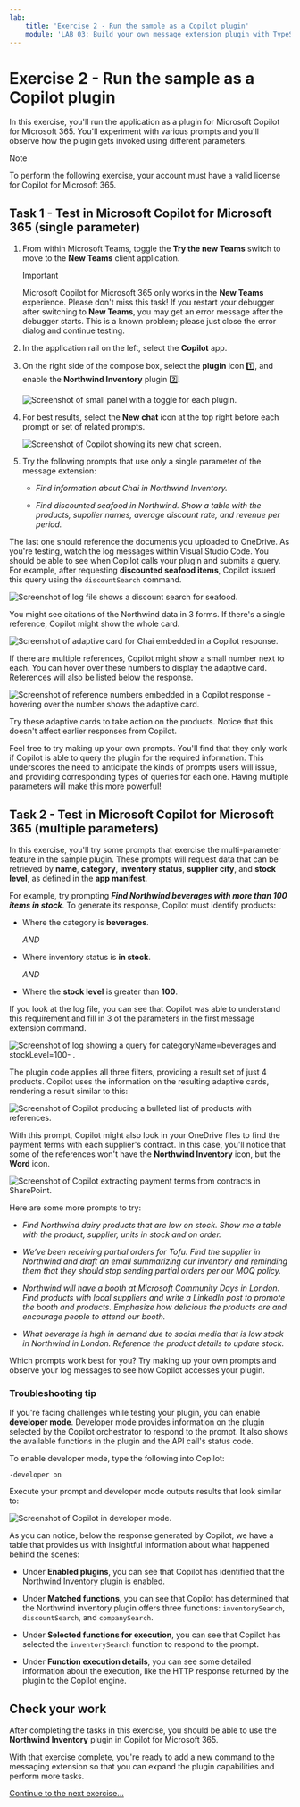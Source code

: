 ```yaml
---
lab:
    title: 'Exercise 2 - Run the sample as a Copilot plugin'
    module: 'LAB 03: Build your own message extension plugin with TypeScript (TS) for Microsoft Copilot'
---
```


# Exercise 2 - Run the sample as a Copilot plugin

In this exercise, you'll run the application as a plugin for Microsoft Copilot for Microsoft 365. You'll experiment with various prompts and you'll observe how the plugin gets invoked using different parameters.

> [!NOTE]  
> To perform the following exercise, your account must have a valid license for Copilot for Microsoft 365.

## Task 1 - Test in Microsoft Copilot for Microsoft 365 (single parameter)

1. From within Microsoft Teams, toggle the **Try the new Teams** switch to move to the **New Teams** client application.

    > [!IMPORTANT]
    > Microsoft Copilot for Microsoft 365 only works in the **New Teams** experience. Please don't miss this task! If you restart your debugger after switching to **New Teams**, you may get an error message after the debugger starts. This is a known problem; please just close the error dialog and continue testing.

1. In the application rail on the left, select the **Copilot** app.

1. On the right side of the compose box, select the **plugin** icon 1️⃣, and enable the **Northwind Inventory** plugin 2️⃣.

    ![Screenshot of small panel with a toggle for each plugin.](../media/3-02-plugin-panel.png)

1. For best results, select the **New chat** icon at the top right before each prompt or set of related prompts.

    ![Screenshot of Copilot showing its new chat screen.](../media/3-01-new-chat.png)

1. Try the following prompts that use only a single parameter of the message extension:

    - _Find information about Chai in Northwind Inventory._

    - _Find discounted seafood in Northwind. Show a table with the products, supplier names, average discount rate, and revenue per period._

The last one should reference the documents you uploaded to OneDrive. As you're testing, watch the log messages within Visual Studio Code. You should be able to see when Copilot calls your plugin and submits a query. For example, after requesting **discounted seafood items**, Copilot issued this query using the `discountSearch` command.

![Screenshot of log file shows a discount search for seafood.](../media/3-02-a-query-log-1.png)

You might see citations of the Northwind data in 3 forms. If there's a single reference, Copilot might show the whole card.

![Screenshot of adaptive card for Chai embedded in a Copilot response.](../media/3-03-a-response-on-chai.png)

If there are multiple references, Copilot might show a small number next to each. You can hover over these numbers to display the adaptive card. References will also be listed below the response.

![Screenshot of reference numbers embedded in a Copilot response - hovering over the number shows the adaptive card.](../media/3-03-response-on-chai.png)

Try these adaptive cards to take action on the products. Notice that this doesn't affect earlier responses from Copilot.

Feel free to try making up your own prompts. You'll find that they only work if Copilot is able to query the plugin for the required information. This underscores the need to anticipate the kinds of prompts users will issue, and providing corresponding types of queries for each one. Having multiple parameters will make this more powerful!

## Task 2 - Test in Microsoft Copilot for Microsoft 365 (multiple parameters)

In this exercise, you'll try some prompts that exercise the multi-parameter feature in the sample plugin. These prompts will request data that can be retrieved by **name**, **category**, **inventory status**, **supplier city**, and **stock level**, as defined in the **app manifest**.

For example, try prompting **_Find Northwind beverages with more than 100 items in stock_**. To generate its response, Copilot must identify products:

- Where the category is **beverages**.
  
  _AND_

- Where inventory status is **in stock**.

  _AND_

- Where the **stock level** is greater than **100**.

If you look at the log file, you can see that Copilot was able to understand this requirement and fill in 3 of the parameters in the first message extension command.

![Screenshot of log showing a query for categoryName=beverages and stockLevel=100- .](../media/3-06-find-northwind-beverages-with-more-than-100.png)

The plugin code applies all three filters, providing a result set of just 4 products. Copilot uses the information on the resulting adaptive cards, rendering a result similar to this:

![Screenshot of Copilot producing a bulleted list of products with references.](../media/3-06-b-find-northwind-beverages-with-more-than-100.png)

With this prompt, Copilot might also look in your OneDrive files to find the payment terms with each supplier's contract. In this case, you'll notice that some of the references won't have the **Northwind Inventory** icon, but the **Word** icon.

![Screenshot of Copilot extracting payment terms from contracts in SharePoint.](../media/3-06-c-payment-terms.png)

Here are some more prompts to try:

- _Find Northwind dairy products that are low on stock. Show me a table with the product, supplier, units in stock and on order._

- _We’ve been receiving partial orders for Tofu. Find the supplier in Northwind and draft an email summarizing our inventory and reminding them that they should stop sending partial orders per our MOQ policy._

- _Northwind will have a booth at Microsoft Community Days in London. Find products with local suppliers and write a LinkedIn post to promote the booth and products. Emphasize how delicious the products are and encourage people to attend our booth._

- _What beverage is high in demand due to social media that is low stock in Northwind in London. Reference the product details to update stock._

Which prompts work best for you? Try making up your own prompts and observe your log messages to see how Copilot accesses your plugin.

### Troubleshooting tip

If you're facing challenges while testing your plugin, you can enable **developer mode**. Developer mode provides information on the plugin selected by the Copilot orchestrator to respond to the prompt. It also shows the available functions in the plugin and the API call's status code.

To enable developer mode, type the following into Copilot:

```console
-developer on
```

Execute your prompt and developer mode outputs results that look similar to: 

![Screenshot of Copilot in developer mode.](../media/3-03-b-developer-mode.png)

As you can notice, below the response generated by Copilot, we have a table that provides us with insightful information about what happened behind the scenes:

- Under **Enabled plugins**, you can see that Copilot has identified that the Northwind Inventory plugin is enabled.

- Under **Matched functions**, you can see that Copilot has determined that the Northwind inventory plugin offers three functions: `inventorySearch`, `discountSearch`, and `companySearch`.

- Under **Selected functions for execution**, you can see that Copilot has selected the `inventorySearch` function to respond to the prompt.

- Under **Function execution details**, you can see some detailed information about the execution, like the HTTP response returned by the plugin to the Copilot engine.

## Check your work

After completing the tasks in this exercise, you should be able to use the **Northwind Inventory** plugin in Copilot for Microsoft 365. 

With that exercise complete, you're ready to add a new command to the messaging extension so that you can expand the plugin capabilities and perform more tasks. 

[Continue to the next exercise...](./5-exercise-3-add-new-command.md)
